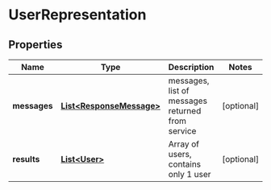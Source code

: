 
# UserRepresentation

## Properties
Name | Type | Description | Notes
------------ | ------------- | ------------- | -------------
**messages** | [**List&lt;ResponseMessage&gt;**](ResponseMessage.md) | messages, list of messages returned from service |  [optional]
**results** | [**List&lt;User&gt;**](User.md) | Array of users, contains only 1 user |  [optional]



